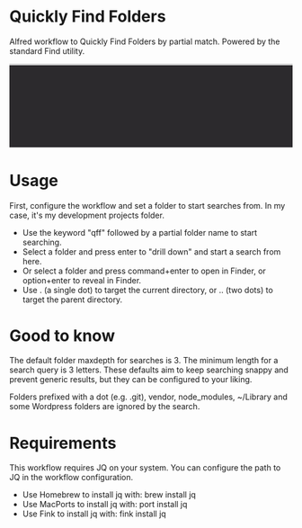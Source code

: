 # Quickly Find Folders

Alfred workflow to Quickly Find Folders by partial match. Powered by the standard Find utility.

![Demo image](demo.gif)

# Usage
First, configure the workflow and set a folder to start searches from. In my case, it's my development projects folder.

- Use the keyword "qff" followed by a partial folder name to start searching.
- Select a folder and press enter to "drill down" and start a search from here.
- Or select a folder and press command+enter to open in Finder, or option+enter to reveal in Finder.
- Use . (a single dot) to target the current directory, or .. (two dots) to target the parent directory.

# Good to know

The default folder maxdepth for searches is 3. The minimum length for a search query is 3 letters. These defaults aim to keep searching snappy and prevent generic results, but they can be configured to your liking.

Folders prefixed with a dot (e.g. .git), vendor, node_modules, ~/Library and some Wordpress folders are ignored by the search.

# Requirements

This workflow requires JQ on your system.
You can configure the path to JQ in the workflow configuration.

- Use Homebrew to install jq with: brew install jq
- Use MacPorts to install jq with: port install jq
- Use Fink to install jq with: fink install jq
